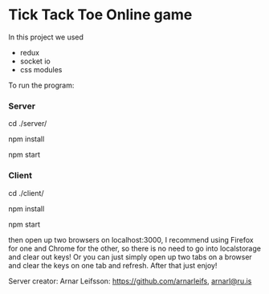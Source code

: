 # Tick Tack Toe Online game
In this project we used
- redux
- socket io
- css modules

To run the program:


### Server

  cd ./server/
  
  npm install
  
  npm start

### Client

  cd ./client/
  
  npm install
  
  npm start
	
then open up two browsers on localhost:3000, 
I recommend using Firefox for one and Chrome for the other, so there is no need to go into localstorage and clear out keys!
Or you can just simply open up two tabs on a browser and clear the keys on one tab and refresh.
After that just enjoy!

Server creator:
Arnar Leifsson: https://github.com/arnarleifs, arnarl@ru.is

